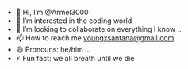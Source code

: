 - 👋 Hi, I’m @Armel3000
- 👀 I’m interested in the coding world
- 💞️ I’m looking to collaborate on everything I know ..
- 📫 How to reach me youngxsantana@gmail.com
- 😄 Pronouns: he/him ...
- ⚡ Fun fact: we all breath until we die

<!---
Armel3000/Armel3000 is a ✨ special ✨ repository because its `README.md` (this file) appears on your GitHub profile.
You can click the Preview link to take a look at your changes.
--->
